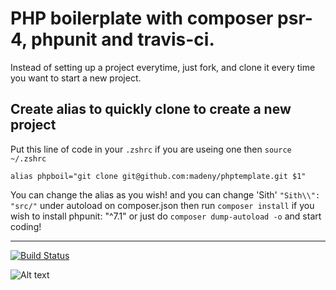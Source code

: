 # PHP boilerplate with composer psr-4, phpunit and travis-ci.
Instead of setting up a project everytime, just fork, and clone it every time you want to start a new project.

## Create alias to quickly clone to create a new project
Put this line of code in your `.zshrc` if you are useing one then `source ~/.zshrc`
```
alias phpboil="git clone git@github.com:madeny/phptemplate.git $1"
```

You can change the alias as you wish!
and you can change 'Sith'  `"Sith\\": "src/"` under autoload on composer.json
then run `composer install` if you wish to install phpunit: "^7.1" or just do `composer dump-autoload -o` and start coding!

---
[![Build Status](https://travis-ci.org/madeny/phpboilerplate.svg?branch=master)](https://travis-ci.org/madeny/phpboilerplate)

![Alt text](https://raw.githubusercontent.com/madeny/phpboilerplate/master/Travis-ci-build.png?sanitize=true)
